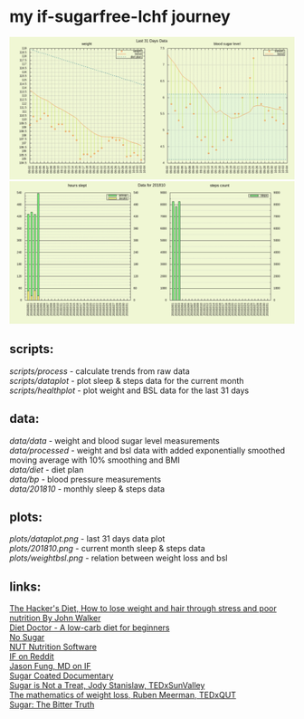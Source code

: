 # my if-sugarfree-lchf journey

[![healthplot](plots/dataplot.png)](https://raw.githubusercontent.com/yradunchev/hd/master/plots/dataplot.png)   
[![dataplot](plots/201810.png)](https://raw.githubusercontent.com/yradunchev/hd/master/plots/201810.png)   

## scripts:

_scripts/process_ - calculate trends from raw data   
_scripts/dataplot_ - plot sleep & steps data for the current month   
_scripts/healthplot_ - plot weight and BSL data for the last 31 days   

## data:

_data/data_ - weight and blood sugar level measurements   
_data/processed_ - weight and bsl data with added exponentially smoothed moving average with 10% smoothing and BMI   
_data/diet_ - diet plan   
_data/bp_ - blood pressure measurements   
_data/201810_ - monthly sleep & steps data

## plots:

_plots/dataplot.png_ - last 31 days data plot   
_plots/201810.png_ - current month sleep & steps data   
_plots/weightbsl.png_ - relation between weight loss and bsl

## links:

[The Hacker's Diet, How to lose weight and hair through stress and poor nutrition By John Walker](http://www.fourmilab.ch/hackdiet/)  
[Diet Doctor - A low-carb diet for beginners](https://www.dietdoctor.com/low-carb)   
[No Sugar](https://www.facebook.com/Nooosugar/)   
[NUT Nutrition Software](http://nut.sourceforge.net/)    
[IF on Reddit](https://www.reddit.com/r/intermittentfasting/wiki/index)   
[Jason Fung, MD on IF](https://www.youtube.com/watch?v=v9Aw0P7GjHE)   
[Sugar Coated Documentary](https://www.dailymotion.com/video/x61x56l)   
[Sugar is Not a Treat, Jody Stanislaw, TEDxSunValley](https://www.youtube.com/watch?v=tic7X3ET4gE)   
[The mathematics of weight loss, Ruben Meerman, TEDxQUT](https://www.youtube.com/watch?v=vuIlsN32WaE)   
[Sugar: The Bitter Truth](https://www.youtube.com/watch?v=dBnniua6-oM)
